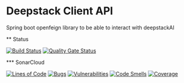 # Deepstack Client API
Spring boot openfeign library to be able to interact with deepstackAI

** Status

[![Build Status](https://app.travis-ci.com/flaad/deepstack-api-client.svg?branch=main&status=passed)](https://app.travis-ci.com/github/flaad/deepstack-api-client)
[![Quality Gate Status](https://sonarcloud.io/api/project_badges/measure?project=net.flaad%3Adeepstack-client-api&metric=alert_status)](https://sonarcloud.io/dashboard?id=net.flaad%3Adeepstack-client-api)

*** SonarCloud

[![Lines of Code](https://sonarcloud.io/api/project_badges/measure?project=net.flaad%3Adeepstack-client-api&metric=ncloc)](https://sonarcloud.io/dashboard?id=net.flaad%3Adeepstack-client-api)
[![Bugs](https://sonarcloud.io/api/project_badges/measure?project=net.flaad%3Adeepstack-client-api&metric=bugs)](https://sonarcloud.io/dashboard?id=net.flaad%3Adeepstack-client-api)
[![Vulnerabilities](https://sonarcloud.io/api/project_badges/measure?project=net.flaad%3Adeepstack-client-api&metric=vulnerabilities)](https://sonarcloud.io/dashboard?id=net.flaad%3Adeepstack-client-api)
[![Code Smells](https://sonarcloud.io/api/project_badges/measure?project=net.flaad%3Adeepstack-client-api&metric=code_smells)](https://sonarcloud.io/dashboard?id=net.flaad%3Adeepstack-client-api)
[![Coverage](https://sonarcloud.io/api/project_badges/measure?project=net.flaad%3Adeepstack-client-api&metric=coverage)](https://sonarcloud.io/dashboard?id=net.flaad%3Adeepstack-client-api)
